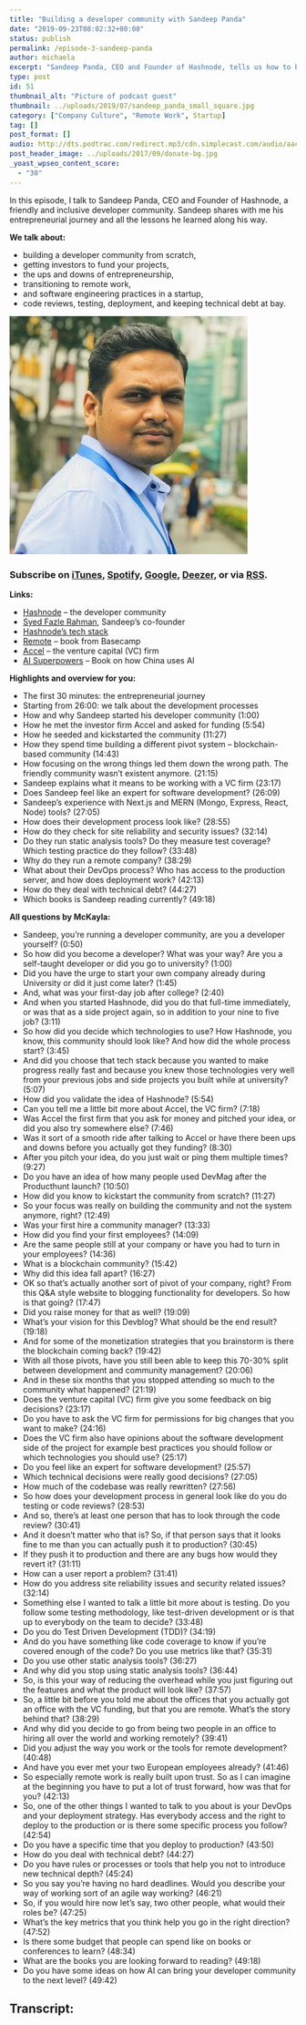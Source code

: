 ```yaml
---
title: "Building a developer community with Sandeep Panda"
date: "2019-09-23T08:02:32+00:00"
status: publish
permalink: /episode-3-sandeep-panda
author: michaela
excerpt: "Sandeep Panda, CEO and Founder of Hashnode, tells us how to build a developer community."
type: post
id: 51
thumbnail_alt: "Picture of podcast guest"
thumbnail: ../uploads/2019/07/sandeep_panda_small_square.jpg
category: ["Company Culture", "Remote Work", Startup]
tag: []
post_format: []
audio: http://dts.podtrac.com/redirect.mp3/cdn.simplecast.com/audio/aaca90/aaca909a-e34f-49ae-a86f-f59e4fa807f0/5aa645ad-9395-42df-a1bb-3640f6080820/sandeep_panda_ready_tc.mp3
post_header_image: ../uploads/2017/09/donate-bg.jpg
_yoast_wpseo_content_score:
  - "30"
---
```


In this episode, I talk to Sandeep Panda, CEO and Founder of Hashnode, a friendly and inclusive developer community. Sandeep shares with me his entrepreneurial journey and all the lessons he learned along his way.

**We talk about:**

- building a developer community from scratch,
- getting investors to fund your projects,
- the ups and downs of entrepreneurship,
- transitioning to remote work,
- and software engineering practices in a startup,
- code reviews, testing, deployment, and keeping technical debt at bay.

![](../uploads/2019/07/sandeep_panda_small_square.jpg)

### Subscribe on [iTunes](https://podcasts.apple.com/at/podcast/software-engineering-unlocked/id1477527378?l=en), [Spotify](https://open.spotify.com/show/2wz1OneBIDXpbBYeuyIsJL?si=2I0R0HuaTLK6RT0f7lDIFg), [Google](https://www.google.com/podcasts?feed=aHR0cHM6Ly9mZWVkcy5zaW1wbGVjYXN0LmNvbS9LMV9tdjBDSg%3D%3D), [Deezer](https://www.deezer.com/show/465682), or via [RSS](https://www.software-engineering-unlocked.com/subscribe/).

**Links:**

- [Hashnode](https://hashnode.com/) – the developer community
- [Syed Fazle Rahman](https://hashnode.com/@fazlerocks), Sandeep’s co-founder
- [Hashnode’s tech stack](https://stackshare.io/hashnode/hashnode)
- [Remote](https://basecamp.com/books/remote) – book from Basecamp
- [Accel](https://www.accel.com/) – the venture capital (VC) firm
- [AI Superpowers](https://www.amazon.de/AI-Superpowers-China-Silicon-Valley/dp/132854639X) – Book on how China uses AI

**Highlights and overview for you:**

- The first 30 minutes: the entrepreneurial journey
- Starting from 26:00: we talk about the development processes
- How and why Sandeep started his developer community (1:00)
- How he met the investor firm Accel and asked for funding (5:54)
- How he seeded and kickstarted the community (11:27)
- How they spend time building a different pivot system – blockchain-based community (14:43)
- How focusing on the wrong things led them down the wrong path. The friendly community wasn’t existent anymore. (21:15)
- Sandeep explains what it means to be working with a VC firm (23:17)
- Does Sandeep feel like an expert for software development? (26:09)
- Sandeep’s experience with Next.js and MERN (Mongo, Express, React, Node) tools? (27:05)
- How does their development process look like? (28:55)
- How do they check for site reliability and security issues? (32:14)
- Do they run static analysis tools? Do they measure test coverage? Which testing practice do they follow? (33:48)
- Why do they run a remote company? (38:29)
- What about their DevOps process? Who has access to the production server, and how does deployment work? (42:13)
- How do they deal with technical debt? (44:27)
- Which books is Sandeep reading currently? (49:18)

**All questions by McKayla:**

- Sandeep, you’re running a developer community, are you a developer yourself? (0:50)
- So how did you become a developer? What was your way? Are you a self-taught developer or did you go to university? (1:00)
- Did you have the urge to start your own company already during University or did it just come later? (1:45)
- And, what was your first-day job after college? (2:40)
- And when you started Hashnode, did you do that full-time immediately, or was that as a side project again, so in addition to your nine to five job? (3:11)
- So how did you decide which technologies to use? How Hashnode, you know, this community should look like? And how did the whole process start? (3:45)
- And did you choose that tech stack because you wanted to make progress really fast and because you knew those technologies very well from your previous jobs and side projects you built while at university? (5:07)
- How did you validate the idea of Hashnode? (5:54)
- Can you tell me a little bit more about Accel, the VC firm? (7:18)
- Was Accel the first firm that you ask for money and pitched your idea, or did you also try somewhere else? (7:46)
- Was it sort of a smooth ride after talking to Accel or have there been ups and downs before you actually got they funding? (8:30)
- After you pitch your idea, do you just wait or ping them multiple times? (9:27)
- Do you have an idea of how many people used DevMag after the Producthunt launch? (10:50)
- How did you know to kickstart the community from scratch? (11:27)
- So your focus was really on building the community and not the system anymore, right? (12:49)
- Was your first hire a community manager? (13:33)
- How did you find your first employees? (14:09)
- Are the same people still at your company or have you had to turn in your employees? (14:36)
- What is a blockchain community? (15:42)
- Why did this idea fall apart? (16:27)
- OK so that’s actually another sort of pivot of your company, right? From this Q&amp;A style website to blogging functionality for developers. So how is that going? (17:47)
- Did you raise money for that as well? (19:09)
- What’s your vision for this Devblog? What should be the end result? (19:18)
- And for some of the monetization strategies that you brainstorm is there the blockchain coming back? (19:42)
- With all those pivots, have you still been able to keep this 70-30% split between development and community management? (20:06)
- And in these six months that you stopped attending so much to the community what happened? (21:19)
- Does the venture capital (VC) firm give you some feedback on big decisions? (23:17)
- Do you have to ask the VC firm for permissions for big changes that you want to make? (24:16)
- Does the VC firm also have opinions about the software development side of the project for example best practices you should follow or which technologies you should use? (25:17)
- Do you feel like an expert for software development? (25:57)
- Which technical decisions were really good decisions? (27:05)
- How much of the codebase was really rewritten? (27:56)
- So how does your development process in general look like do you do testing or code reviews? (28:53)
- And so, there’s at least one person that has to look through the code review? (30:41)
- And it doesn’t matter who that is? So, if that person says that it looks fine to me than you can actually push it to production? (30:45)
- If they push it to production and there are any bugs how would they revert it? (31:11)
- How can a user report a problem? (31:41)
- How do you address site reliability issues and security related issues? (32:14)
- Something else I wanted to talk a little bit more about is testing. Do you follow some testing methodology, like test-driven development or is that up to everybody on the team to decide? (33:48)
- Do you do Test Driven Development (TDD)? (34:19)
- And do you have something like code coverage to know if you’re covered enough of the code? Do you use metrics like that? (35:31)
- Do you use other static analysis tools? (36:27)
- And why did you stop using static analysis tools? (36:44)
- So, is this your way of reducing the overhead while you just figuring out the features and what the product will look like? (37:57)
- So, a little bit before you told me about the offices that you actually got an office with the VC funding, but that you are remote. What’s the story behind that? (38:29)
- And why did you decide to go from being two people in an office to hiring all over the world and working remotely? (39:41)
- Did you adjust the way you work or the tools for remote development? (40:48)
- And have you ever met your two European employees already? (41:46)
- So especially remote work is really built upon trust. So as I can imagine at the beginning you have to put a lot of trust forward, how was that for you? (42:13)
- So, one of the other things I wanted to talk to you about is your DevOps and your deployment strategy. Has everybody access and the right to deploy to the production or is there some specific process you follow? (42:54)
- Do you have a specific time that you deploy to production? (43:50)
- How do you deal with technical debt? (44:27)
- Do you have rules or processes or tools that help you not to introduce new technical depth? (45:24)
- So you say you’re having no hard deadlines. Would you describe your way of working sort of an agile way working? (46:21)
- So, if you would hire now let’s say, two other people, what would their roles be? (47:25)
- What’s the key metrics that you think help you go in the right direction? (47:52)
- Is there some budget that people can spend like on books or conferences to learn? (48:34)
- What are the books you are looking forward to reading? (49:18)
- Do you have some ideas on how AI can bring your developer community to the next level? (49:42)

## Transcript: 
